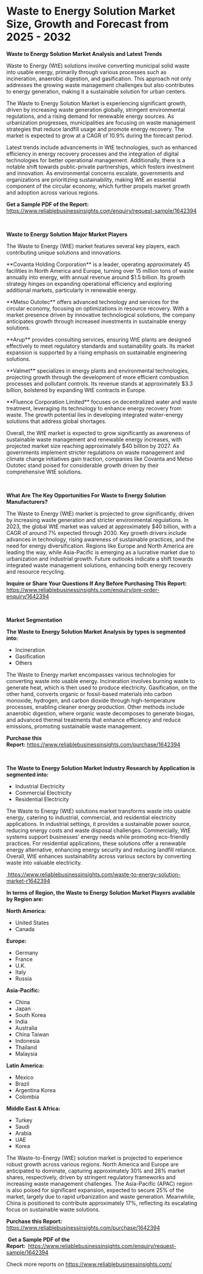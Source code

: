 <p><h1>Waste to Energy Solution Market Size, Growth and Forecast from 2025 - 2032</h1></p><p><strong>Waste to Energy Solution Market Analysis and Latest Trends</strong></p>
<p><p>Waste to Energy (WtE) solutions involve converting municipal solid waste into usable energy, primarily through various processes such as incineration, anaerobic digestion, and gasification. This approach not only addresses the growing waste management challenges but also contributes to energy generation, making it a sustainable solution for urban centers.</p><p>The Waste to Energy Solution Market is experiencing significant growth, driven by increasing waste generation globally, stringent environmental regulations, and a rising demand for renewable energy sources. As urbanization progresses, municipalities are focusing on waste management strategies that reduce landfill usage and promote energy recovery. The market is expected to grow at a CAGR of 10.9% during the forecast period. </p><p>Latest trends include advancements in WtE technologies, such as enhanced efficiency in energy recovery processes and the integration of digital technologies for better operational management. Additionally, there is a notable shift towards public-private partnerships, which fosters investment and innovation. As environmental concerns escalate, governments and organizations are prioritizing sustainability, making WtE an essential component of the circular economy, which further propels market growth and adoption across various regions.</p></p>
<p><strong>Get a Sample PDF of the Report:&nbsp;</strong> <a href="https://www.reliablebusinessinsights.com/enquiry/request-sample/1642394?utm_campaign=3007&utm_medium=2&utm_source=Github&utm_content=ia&utm_term=11032025&utm_id=waste-to-energy-solution">https://www.reliablebusinessinsights.com/enquiry/request-sample/1642394</a></p>
<p>&nbsp;</p>
<p><strong>Waste to Energy Solution Major Market Players</strong></p>
<p><p>The Waste to Energy (WtE) market features several key players, each contributing unique solutions and innovations. </p><p>**Covanta Holding Corporation** is a leader, operating approximately 45 facilities in North America and Europe, turning over 15 million tons of waste annually into energy, with annual revenue around $1.5 billion. Its growth strategy hinges on expanding operational efficiency and exploring additional markets, particularly in renewable energy.</p><p>**Metso Outotec** offers advanced technology and services for the circular economy, focusing on optimizations in resource recovery. With a market presence driven by innovative technological solutions, the company anticipates growth through increased investments in sustainable energy solutions.</p><p>**Arup** provides consulting services, ensuring WtE plants are designed effectively to meet regulatory standards and sustainability goals. Its market expansion is supported by a rising emphasis on sustainable engineering solutions.</p><p>**Valmet** specializes in energy plants and environmental technologies, projecting growth through the development of more efficient combustion processes and pollutant controls. Its revenue stands at approximately $3.3 billion, bolstered by expanding WtE contracts in Europe.</p><p>**Fluence Corporation Limited** focuses on decentralized water and waste treatment, leveraging its technology to enhance energy recovery from waste. The growth potential lies in developing integrated water-energy solutions that address global shortages.</p><p>Overall, the WtE market is expected to grow significantly as awareness of sustainable waste management and renewable energy increases, with projected market size reaching approximately $40 billion by 2027. As governments implement stricter regulations on waste management and climate change initiatives gain traction, companies like Covanta and Metso Outotec stand poised for considerable growth driven by their comprehensive WtE solutions.</p></p>
<p>&nbsp;</p>
<p><strong>What Are The Key Opportunities For Waste to Energy Solution Manufacturers?</strong></p>
<p><p>The Waste to Energy (WtE) market is projected to grow significantly, driven by increasing waste generation and stricter environmental regulations. In 2023, the global WtE market was valued at approximately $40 billion, with a CAGR of around 7% expected through 2030. Key growth drivers include advances in technology, rising awareness of sustainable practices, and the need for energy diversification. Regions like Europe and North America are leading the way, while Asia-Pacific is emerging as a lucrative market due to urbanization and industrial growth. Future outlooks indicate a shift towards integrated waste management solutions, enhancing both energy recovery and resource recycling.</p></p>
<p><strong>Inquire or Share Your Questions If Any Before Purchasing This Report:</strong> <a href="https://www.reliablebusinessinsights.com/enquiry/pre-order-enquiry/1642394?utm_campaign=3007&utm_medium=2&utm_source=Github&utm_content=ia&utm_term=11032025&utm_id=waste-to-energy-solution">https://www.reliablebusinessinsights.com/enquiry/pre-order-enquiry/1642394</a></p>
<p>&nbsp;</p>
<p><strong>Market Segmentation</strong></p>
<p><strong>The Waste to Energy Solution Market Analysis by types is segmented into:</strong></p>
<p><ul><li>Incineration</li><li>Gasification</li><li>Others</li></ul></p>
<p><p>The Waste to Energy market encompasses various technologies for converting waste into usable energy. Incineration involves burning waste to generate heat, which is then used to produce electricity. Gasification, on the other hand, converts organic or fossil-based materials into carbon monoxide, hydrogen, and carbon dioxide through high-temperature processes, enabling cleaner energy production. Other methods include anaerobic digestion, where organic waste decomposes to generate biogas, and advanced thermal treatments that enhance efficiency and reduce emissions, promoting sustainable waste management.</p></p>
<p><strong>Purchase this Report:&nbsp;</strong><a href="https://www.reliablebusinessinsights.com/purchase/1642394?utm_campaign=3007&utm_medium=2&utm_source=Github&utm_content=ia&utm_term=11032025&utm_id=waste-to-energy-solution">https://www.reliablebusinessinsights.com/purchase/1642394</a></p>
<p>&nbsp;</p>
<p><strong>The Waste to Energy Solution Market Industry Research by Application is segmented into:</strong></p>
<p><ul><li>Industrial Electricity</li><li>Commercial Electricity</li><li>Residential Electricity</li></ul></p>
<p><p>The Waste to Energy (WtE) solutions market transforms waste into usable energy, catering to industrial, commercial, and residential electricity applications. In industrial settings, it provides a sustainable power source, reducing energy costs and waste disposal challenges. Commercially, WtE systems support businesses' energy needs while promoting eco-friendly practices. For residential applications, these solutions offer a renewable energy alternative, enhancing energy security and reducing landfill reliance. Overall, WtE enhances sustainability across various sectors by converting waste into valuable electricity.</p></p>
<p><a href="https://www.reliablebusinessinsights.com/waste-to-energy-solution-market-r1642394?utm_campaign=3007&utm_medium=2&utm_source=Github&utm_content=ia&utm_term=11032025&utm_id=waste-to-energy-solution">&nbsp;https://www.reliablebusinessinsights.com/waste-to-energy-solution-market-r1642394</a></p>
<p><strong>In terms of Region, the Waste to Energy Solution Market Players available by Region are:</strong></p>
<p>
    <p> <strong> North America: </strong>
        <ul>
            <li>United States</li>
            <li>Canada</li>
        </ul>
        </p> 
    <p> <strong> Europe: </strong>
        <ul>
            <li>Germany</li>
            <li>France</li>
            <li>U.K.</li>
            <li>Italy</li>
            <li>Russia</li>
        </ul>
        </p> 
    <p> <strong> Asia-Pacific: </strong>
        <ul>
            <li>China</li>
            <li>Japan</li>
            <li>South Korea</li>
            <li>India</li>
            <li>Australia</li>
            <li>China Taiwan</li>
            <li>Indonesia</li>
            <li>Thailand</li>
            <li>Malaysia</li>
        </ul>
        </p> 
    <p> <strong> Latin America: </strong>
        <ul>
            <li>Mexico</li>
            <li>Brazil</li>
            <li>Argentina Korea</li>
            <li>Colombia</li>
        </ul>
        </p> 
    <p> <strong> Middle East & Africa: </strong>
        <ul>
            <li>Turkey</li>
            <li>Saudi</li>
            <li>Arabia</li>
            <li>UAE</li>
            <li>Korea</li>
        </ul>
    </p>
    </p>
<p><p>The Waste-to-Energy (WtE) solution market is projected to experience robust growth across various regions. North America and Europe are anticipated to dominate, capturing approximately 30% and 28% market shares, respectively, driven by stringent regulatory frameworks and increasing waste management challenges. The Asia-Pacific (APAC) region is also poised for significant expansion, expected to secure 25% of the market, largely due to rapid urbanization and waste generation. Meanwhile, China is positioned to contribute approximately 17%, reflecting its escalating focus on sustainable waste solutions.</p></p>
<p><strong>Purchase this Report: </strong><a href="https://www.reliablebusinessinsights.com/purchase/1642394?utm_campaign=3007&utm_medium=2&utm_source=Github&utm_content=ia&utm_term=11032025&utm_id=waste-to-energy-solution">https://www.reliablebusinessinsights.com/purchase/1642394</a></p>
<p>&nbsp;<strong>Get a Sample PDF of the Report:&nbsp;&nbsp;</strong><a href="https://www.reliablebusinessinsights.com/enquiry/request-sample/1642394?utm_campaign=3007&utm_medium=2&utm_source=Github&utm_content=ia&utm_term=11032025&utm_id=waste-to-energy-solution">https://www.reliablebusinessinsights.com/enquiry/request-sample/1642394</a></p>
<p><strong></strong></p>
<p>Check more reports on <a href="https://www.reliablebusinessinsights.com/?utm_campaign=3007&utm_medium=2&utm_source=Github&utm_content=ia&utm_term=11032025&utm_id=waste-to-energy-solution">https://www.reliablebusinessinsights.com/</a></p>